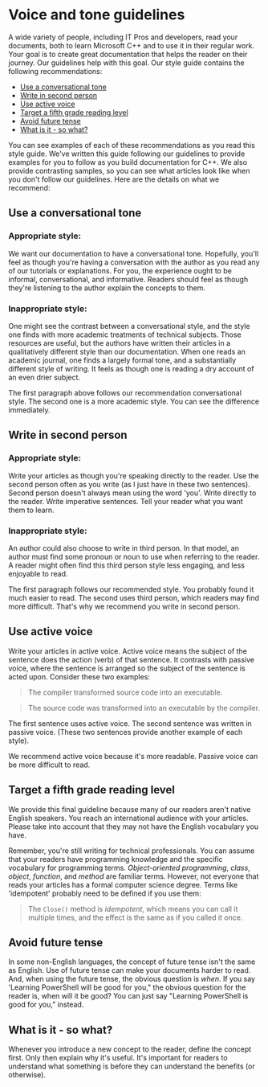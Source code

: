 # Voice and tone guidelines

A wide variety of people, including IT Pros and developers, read your documents, both to learn
Microsoft C++ and to use it in their regular work. Your goal is to create great documentation
that helps the reader on their journey. Our guidelines help with this goal. Our style guide
contains the following recommendations:

- [Use a conversational tone](#use-a-conversational-tone)
- [Write in second person](#write-in-second-person)
- [Use active voice](#use-active-voice)
- [Target a fifth grade reading level](#target-a-fifth-grade-reading-level)
- [Avoid future tense](#avoid-future-tense)
- [What is it - so what?](#what-is-it-so-what)

You can see examples of each of these recommendations as you read this style guide. We've
written this guide following our guidelines to provide examples for you to follow as you build
documentation for C++. We also provide contrasting samples, so you can see what articles look
like when you don't follow our guidelines. Here are the details on what we recommend:

## Use a conversational tone

### Appropriate style:

We want our documentation to have a conversational tone. Hopefully, you'll feel as though you're
having a conversation with the author as you read any of our tutorials or explanations.
For you, the experience ought to be informal, conversational, and informative. Readers should
feel as though they're listening to the author explain the concepts to them.

### Inappropriate style:

One might see the contrast between a conversational style, and the style one finds with
more academic treatments of technical subjects. Those resources are useful, but the authors
have written their articles in a qualitatively different style than our documentation. When one
reads an academic journal, one finds a largely formal tone, and a substantially different style
of writing. It feels as though one is reading a dry account of an even drier subject.

The first paragraph above follows our recommendation conversational style. The second one
is a more academic style. You can see the difference immediately.

## Write in second person

### Appropriate style:

Write your articles as though you're speaking directly to the reader. Use the second person
often as you write (as I just have in these two sentences). Second person doesn't always mean
using the word 'you'. Write directly to the reader. Write imperative sentences. Tell your
reader what you want them to learn.

### Inappropriate style:

An author could also choose to write in third person. In that model, an author must find some
pronoun or noun to use when referring to the reader. A reader might often find this third
person style less engaging, and less enjoyable to read.

The first paragraph follows our recommended style. You probably found it much easier to read.
The second uses third person, which readers may find more difficult. That's why we recommend
you write in second person.

## Use active voice

Write your articles in active voice. Active voice means the subject of the sentence does
the action (verb) of that sentence. It contrasts with passive voice, where the sentence is
arranged so the subject of the sentence is acted upon. Consider these two examples:

> The compiler transformed source code into an executable.

> The source code was transformed into an executable by the compiler.

The first sentence uses active voice. The second sentence was written in passive voice.
(These two sentences provide another example of each style).

We recommend active voice because it's more readable. Passive voice can be more difficult to
read.

## Target a fifth grade reading level

We provide this final guideline because many of our readers aren't native English speakers.
You reach an international audience with your articles. Please take into account that
they may not have the English vocabulary you have.

Remember, you're still writing for technical professionals. You can assume that your readers
have programming knowledge and the specific vocabulary for programming terms. *Object-oriented
programming*, *class*, *object*, *function*, and *method* are familiar terms. However, not
everyone that reads your articles has a formal computer science degree. Terms like 'idempotent'
probably need to be defined if you use them:

> The `Close()` method is *idempotent*, which means you can call it multiple times, and the
> effect is the same as if you called it once.

## Avoid future tense

In some non-English languages, the concept of future tense isn't the same as English. Use of
future tense can make your documents harder to read. And, when using the future tense, the
obvious question is *when*. If you say 'Learning PowerShell will be good for you," the obvious
question for the reader is, when will it be good? You can just say "Learning PowerShell is
good for you," instead.

## What is it - so what?

Whenever you introduce a new concept to the reader, define the concept first. Only then explain
why it's useful. It's important for readers to understand what something is before they can
understand the benefits (or otherwise).
